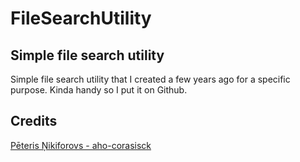 # FileSearchUtility

## Simple file search utility
Simple file search utility that I created a few years ago for a specific purpose. Kinda handy so I put it on Github.

## Credits
[Pēteris Ņikiforovs - aho-corasisck](https://github.com/pdonald/aho-corasick) 

